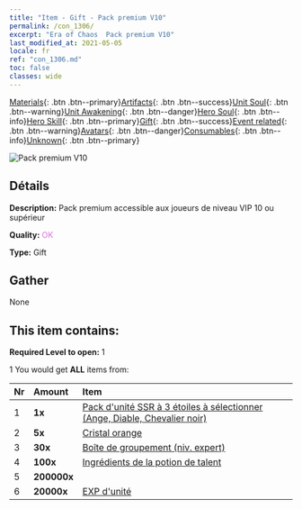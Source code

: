 ```yaml
---
title: "Item - Gift - Pack premium V10"
permalink: /con_1306/
excerpt: "Era of Chaos  Pack premium V10"
last_modified_at: 2021-05-05
locale: fr
ref: "con_1306.md"
toc: false
classes: wide
---
```

 [Materials](/ItemsFR/){: .btn .btn--primary}[Artifacts](/ItemsFR/Artifacts/){: .btn .btn--success}[Unit Soul](/ItemsFR/UnitSoul/){: .btn .btn--warning}[Unit Awakening](/ItemsFR/UnitAwakening/){: .btn .btn--danger}[Hero Soul](/ItemsFR/HeroSoul/){: .btn .btn--info}[Hero Skill](/ItemsFR/HeroSkill/){: .btn .btn--primary}[Gift](/ItemsFR/Gift/){: .btn .btn--success}[Event related](/ItemsFR/Events/){: .btn .btn--warning}[Avatars](/ItemsFR/Avatars/){: .btn .btn--danger}[Consumables](/ItemsFR/Consumables/){: .btn .btn--info}[Unknown](/ItemsFR/Unknown/){: .btn .btn--primary}

 ![Pack premium V10](/images/t/i_905010.png)

## Détails
 **Description:** Pack premium accessible aux joueurs de niveau VIP 10 ou supérieur

 **Quality:** <span style="color: #DA70D6">OK</span>

 **Type:** Gift

## Gather

  None

## This item contains:

 **Required Level to open:** 1

 1 You would get **ALL** items  from:

  | Nr | Amount |     Item    |
  |:---|:-------|:------------|
  | 1 |  **1x** | [Pack d'unité SSR à 3 étoiles à sélectionner (Ange, Diable, Chevalier noir)](/ItemsFR/con_1320/) |  | 
  | 2 |  **5x** | [Cristal orange](/ItemsFR/con_730/) |  | 
  | 3 |  **30x** | [Boîte de groupement (niv. expert)](/ItemsFR/con_776/) |  | 
  | 4 |  **100x** | [Ingrédients de la potion de talent](/ItemsFR/con_1120/) |  | 
  | 5 |  **200000x** | <i class="fas fa-coins"/> |  | 
  | 6 |  **20000x** | [EXP d'unité](/ItemsFR/con_902/) |  | 
